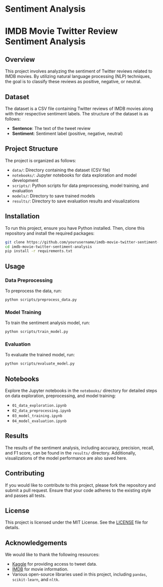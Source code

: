 # Sentiment Analysis

# IMDB Movie Twitter Review Sentiment Analysis

## Overview
This project involves analyzing the sentiment of Twitter reviews related to IMDB movies. By utilizing natural language processing (NLP) techniques, the goal is to classify these reviews as positive, negative, or neutral.

## Dataset
The dataset is a CSV file containing Twitter reviews of IMDB movies along with their respective sentiment labels. The structure of the dataset is as follows:
- **Sentence**: The text of the tweet review
- **Sentiment**: Sentiment label (positive, negative, neutral)

## Project Structure
The project is organized as follows:
- `data/`: Directory containing the dataset (CSV file)
- `notebooks/`: Jupyter notebooks for data exploration and model development
- `scripts/`: Python scripts for data preprocessing, model training, and evaluation
- `models/`: Directory to save trained models
- `results/`: Directory to save evaluation results and visualizations

## Installation
To run this project, ensure you have Python installed. Then, clone this repository and install the required packages:

```sh
git clone https://github.com/yourusername/imdb-movie-twitter-sentiment-analysis.git
cd imdb-movie-twitter-sentiment-analysis
pip install -r requirements.txt
```

## Usage
### Data Preprocessing
To preprocess the data, run:
```sh
python scripts/preprocess_data.py
```

### Model Training
To train the sentiment analysis model, run:
```sh
python scripts/train_model.py
```

### Evaluation
To evaluate the trained model, run:
```sh
python scripts/evaluate_model.py
```

## Notebooks
Explore the Jupyter notebooks in the `notebooks/` directory for detailed steps on data exploration, preprocessing, and model training:
- `01_data_exploration.ipynb`
- `02_data_preprocessing.ipynb`
- `03_model_training.ipynb`
- `04_model_evaluation.ipynb`

## Results
The results of the sentiment analysis, including accuracy, precision, recall, and F1 score, can be found in the `results/` directory. Additionally, visualizations of the model performance are also saved here.

## Contributing
If you would like to contribute to this project, please fork the repository and submit a pull request. Ensure that your code adheres to the existing style and passes all tests.

## License
This project is licensed under the MIT License. See the [LICENSE](LICENSE) file for details.

## Acknowledgements
We would like to thank the following resources:
- [Kaggle](https://www.kaggle.com/datasets/yasserh/imdb-movie-ratings-sentiment-analysis) for providing access to tweet data.
- [IMDB](https://www.imdb.com/) for movie information.
- Various open-source libraries used in this project, including `pandas`, `scikit-learn`, and `nltk`.

